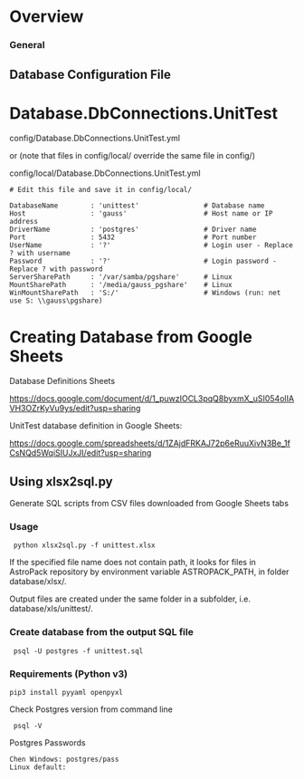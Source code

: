 # Overview

### General


## Database Configuration File


# Database.DbConnections.UnitTest

config/Database.DbConnections.UnitTest.yml

or (note that files in config/local/ override the same file in config/)

config/local/Database.DbConnections.UnitTest.yml


    # Edit this file and save it in config/local/

    DatabaseName        : 'unittest'                # Database name
    Host                : 'gauss'                   # Host name or IP address
    DriverName          : 'postgres'                # Driver name
    Port                : 5432                      # Port number
    UserName            : '?'                       # Login user - Replace ? with username
    Password            : '?'                       # Login password - Replace ? with password
    ServerSharePath     : '/var/samba/pgshare'      # Linux
    MountSharePath      : '/media/gauss_pgshare'    # Linux
    WinMountSharePath   : 'S:/'                     # Windows (run: net use S: \\gauss\pgshare)


# Creating Database from Google Sheets

Database Definitions Sheets

   https://docs.google.com/document/d/1_puwzIOCL3pqQ8byxmX_uSI054olIAVH3OZrKyVu9ys/edit?usp=sharing

UnitTest database definition in Google Sheets:

   https://docs.google.com/spreadsheets/d/1ZAjdFRKAJ72p6eRuuXivN3Be_1fCsNQd5WqiSIUJxJI/edit?usp=sharing


## Using xlsx2sql.py

Generate SQL scripts from CSV files downloaded from Google Sheets tabs


### Usage

     python xlsx2sql.py -f unittest.xlsx

If the specified file name does not contain path,
it looks for files in AstroPack repository by environment variable
ASTROPACK_PATH, in folder database/xlsx/.

Output files are created under the same folder in a subfolder, i.e.
database/xls/unittest/.

### Create database from the output SQL file

     psql -U postgres -f unittest.sql

### Requirements (Python v3)

    pip3 install pyyaml openpyxl

Check Postgres version from command line

     psql -V

Postgres Passwords

    Chen Windows: postgres/pass
    Linux default:

